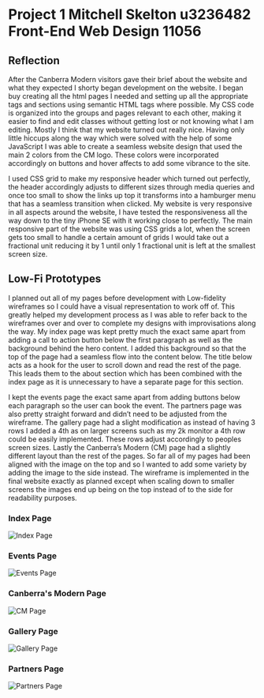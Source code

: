 # Project 1 Mitchell Skelton u3236482 Front-End Web Design 11056

## Reflection
After the Canberra Modern visitors gave their brief about the website and what they expected I shorty began development on the website. I began buy creating all the html pages I needed and setting up all the appropriate tags and sections using semantic HTML tags where possible. My CSS code is organized into the groups and pages relevant to each other, making it easier to find and edit classes without getting lost or not knowing what I am editing. Mostly I think that my website turned out really nice. Having only little hiccups along the way which were solved with the help of some JavaScript I was able to create a seamless website design that used the main 2 colors from the CM logo. These colors were incorporated accordingly on buttons and hover affects to add some vibrance to the site. 

I used CSS grid to make my responsive header which turned out perfectly, the header accordingly adjusts to different sizes through media queries and once too small to show the links up top it transforms into a hamburger menu that has a seamless transition when clicked. My website is very responsive in all aspects around the website, I have tested the responsiveness all the way down to the tiny iPhone SE with it working close to perfectly. The main responsive part of the website was using CSS grids a lot, when the screen gets too small to handle a certain amount of grids I would take out a fractional unit reducing it by 1 until only 1 fractional unit is left at the smallest screen size. 

## Low-Fi Prototypes
I planned out all of my pages before development with Low-fidelity wireframes so I could have a visual representation to work off of. This greatly helped my development process as I was able to refer back to the wireframes over and over to complete my designs with improvisations along the way. My index page was kept pretty much the exact same apart from adding a call to action button below the first paragraph as well as the background behind the hero content. I added this background so that the top of the page had a seamless flow into the content below. The title below acts as a hook for the user to scroll down and read the rest of the page. This leads them to the about section which has been combined with the index page as it is unnecessary to have a separate page for this section. 

I kept the events page the exact same apart from adding buttons below each paragraph so the user can book the event. The partners page was also pretty straight forward and didn’t need to be adjusted from the wireframe. The gallery page had a slight modification as instead of having 3 rows I added a 4th as on larger screens such as my 2k monitor a 4th row could be easily implemented. These rows adjust accordingly to peoples screen sizes. Lastly the Canberra’s Modern (CM) page had a slightly different layout than the rest of the pages. So far all of my pages had been aligned with the image on the top and so I wanted to add some variety by adding the image to the side instead. The wireframe is implemented in the final website exactly as planned except when scaling down to smaller screens the images end up being on the top instead of to the side for readability purposes.
### Index Page
![Index Page](assets/images/low-fid/Index.PNG)
### Events Page
![Events Page](assets/images/low-fid/Events.PNG)
### Canberra's Modern Page
![CM Page](assets/images/low-fid/CM.PNG)
### Gallery Page
![Gallery Page](assets/images/low-fid/Gallery.PNG)
### Partners Page
![Partners Page](assets/images/low-fid/Partners.PNG)